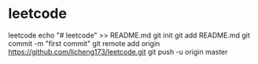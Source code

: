 # leetcode
leetcode
echo "# leetcode" >> README.md
git init
git add README.md
git commit -m "first commit"
git remote add origin https://github.com/licheng173/leetcode.git
git push -u origin master
